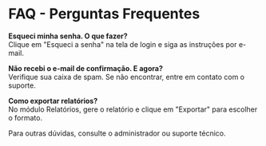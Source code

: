 # FAQ - Perguntas Frequentes

**Esqueci minha senha. O que fazer?**  
Clique em "Esqueci a senha" na tela de login e siga as instruções por e-mail.

**Não recebi o e-mail de confirmação. E agora?**  
Verifique sua caixa de spam. Se não encontrar, entre em contato com o suporte.

**Como exportar relatórios?**  
No módulo Relatórios, gere o relatório e clique em "Exportar" para escolher o formato.

Para outras dúvidas, consulte o administrador ou suporte técnico.
